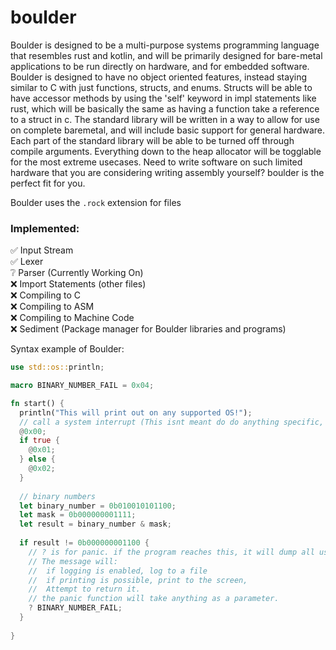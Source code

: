 # boulder

Boulder is designed to be a multi-purpose systems programming language that resembles rust and kotlin, and will be primarily designed for bare-metal applications to be run directly on hardware, and for embedded software. Boulder is designed to have no object oriented features, instead staying similar to C with just functions, structs, and enums. Structs will be able to have accessor methods by using the 'self' keyword in impl statements like rust, which will be basically the same as having a function take a reference to a struct in c. The standard library will be written in a way to allow for use on complete baremetal, and will include basic support for general hardware. Each part of the standard library will be able to be turned off through compile arguments. Everything down to the heap allocator will be togglable for the most extreme usecases. Need to write software on such limited hardware that you are considering writing assembly yourself? boulder is the perfect fit for you.

Boulder uses the `.rock` extension for files

### Implemented:
✅ Input Stream\
✅ Lexer\
❔ Parser (Currently Working On)\
❌ Import Statements (other files)\
❌ Compiling to C\
❌ Compiling to ASM\
❌ Compiling to Machine Code\
❌ Sediment (Package manager for Boulder libraries and programs)

Syntax example of Boulder: 
```rust
use std::os::println;

macro BINARY_NUMBER_FAIL = 0x04;

fn start() {
  println("This will print out on any supported OS!");
  // call a system interrupt (This isnt meant do do anything specific, just an example of syntax and features.)
  @0x00;
  if true {
    @0x01;
  } else {
    @0x02;
  }
  
  // binary numbers
  let binary_number = 0b010010101100;
  let mask = 0b000000001111;
  let result = binary_number & mask;
  
  if result != 0b000000001100 {
    // ? is for panic. if the program reaches this, it will dump all used memory and stop.
    // The message will:
    //  if logging is enabled, log to a file
    //  if printing is possible, print to the screen,
    //  Attempt to return it.
    // the panic function will take anything as a parameter.
    ? BINARY_NUMBER_FAIL;
  }
  
}
```
